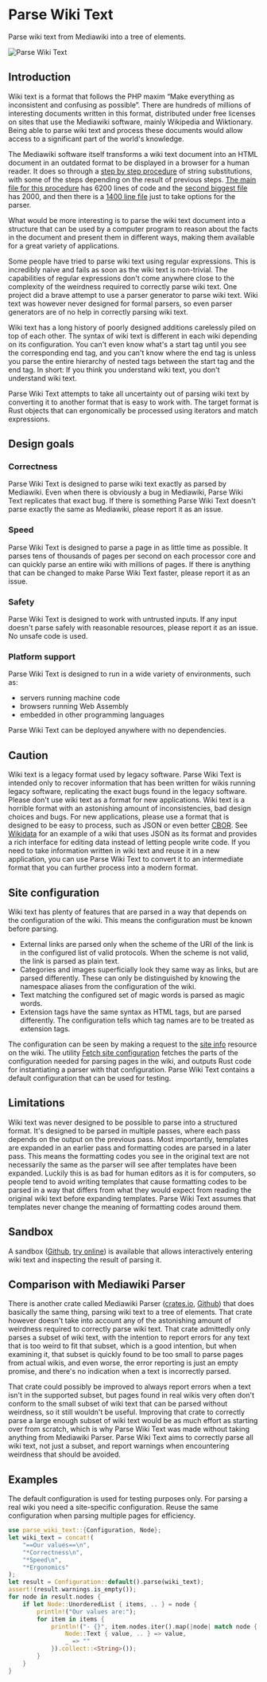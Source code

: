 <!--
Copyright 2018 Fredrik Portström <https://portstrom.com>
This is free software distributed under the terms specified in
the file LICENSE at the top-level directory of this distribution.
-->

# Parse Wiki Text

Parse wiki text from Mediawiki into a tree of elements.

![Parse Wiki Text](https://portstrom.com/parse_wiki_text.svg)

## Introduction

Wiki text is a format that follows the PHP maxim “Make everything as inconsistent and confusing as possible”. There are hundreds of millions of interesting documents written in this format, distributed under free licenses on sites that use the Mediawiki software, mainly Wikipedia and Wiktionary. Being able to parse wiki text and process these documents would allow access to a significant part of the world's knowledge.

The Mediawiki software itself transforms a wiki text document into an HTML document in an outdated format to be displayed in a browser for a human reader. It does so through a [step by step procedure](https://www.mediawiki.org/wiki/Manual:Parser.php) of string substitutions, with some of the steps depending on the result of previous steps. [The main file for this procedure](https://doc.wikimedia.org/mediawiki-core/master/php/Parser_8php_source.html) has 6200 lines of code and the [second biggest file](https://doc.wikimedia.org/mediawiki-core/master/php/Preprocessor__DOM_8php_source.html) has 2000, and then there is a [1400 line file](https://doc.wikimedia.org/mediawiki-core/master/php/ParserOptions_8php_source.html) just to take options for the parser.

What would be more interesting is to parse the wiki text document into a structure that can be used by a computer program to reason about the facts in the document and present them in different ways, making them available for a great variety of applications.

Some people have tried to parse wiki text using regular expressions. This is incredibly naive and fails as soon as the wiki text is non-trivial. The capabilities of regular expressions don't come anywhere close to the complexity of the weirdness required to correctly parse wiki text. One project did a brave attempt to use a parser generator to parse wiki text. Wiki text was however never designed for formal parsers, so even parser generators are of no help in correctly parsing wiki text.

Wiki text has a long history of poorly designed additions carelessly piled on top of each other. The syntax of wiki text is different in each wiki depending on its configuration. You can't even know what's a start tag until you see the corresponding end tag, and you can't know where the end tag is unless you parse the entire hierarchy of nested tags between the start tag and the end tag. In short: If you think you understand wiki text, you don't understand wiki text.

Parse Wiki Text attempts to take all uncertainty out of parsing wiki text by converting it to another format that is easy to work with. The target format is Rust objects that can ergonomically be processed using iterators and match expressions.

## Design goals

### Correctness

Parse Wiki Text is designed to parse wiki text exactly as parsed by Mediawiki. Even when there is obviously a bug in Mediawiki, Parse Wiki Text replicates that exact bug. If there is something Parse Wiki Text doesn't parse exactly the same as Mediawiki, please report it as an issue.

### Speed

Parse Wiki Text is designed to parse a page in as little time as possible. It parses tens of thousands of pages per second on each processor core and can quickly parse an entire wiki with millions of pages. If there is anything that can be changed to make Parse Wiki Text faster, please report it as an issue.

### Safety

Parse Wiki Text is designed to work with untrusted inputs. If any input doesn't parse safely with reasonable resources, please report it as an issue. No unsafe code is used.

### Platform support

Parse Wiki Text is designed to run in a wide variety of environments, such as:

- servers running machine code
- browsers running Web Assembly
- embedded in other programming languages

Parse Wiki Text can be deployed anywhere with no dependencies.

## Caution

Wiki text is a legacy format used by legacy software. Parse Wiki Text is intended only to recover information that has been written for wikis running legacy software, replicating the exact bugs found in the legacy software. Please don't use wiki text as a format for new applications. Wiki text is a horrible format with an astonishing amount of inconsistencies, bad design choices and bugs. For new applications, please use a format that is designed to be easy to process, such as JSON or even better [CBOR](http://cbor.io). See [Wikidata](https://www.wikidata.org/wiki/Wikidata:Main_Page) for an example of a wiki that uses JSON as its format and provides a rich interface for editing data instead of letting people write code. If you need to take information written in wiki text and reuse it in a new application, you can use Parse Wiki Text to convert it to an intermediate format that you can further process into a modern format.

## Site configuration

Wiki text has plenty of features that are parsed in a way that depends on the configuration of the wiki. This means the configuration must be known before parsing.

- External links are parsed only when the scheme of the URI of the link is in the configured list of valid protocols. When the scheme is not valid, the link is parsed as plain text.
- Categories and images superficially look they same way as links, but are parsed differently. These can only be distinguished by knowing the namespace aliases from the configuration of the wiki.
- Text matching the configured set of magic words is parsed as magic words.
- Extension tags have the same syntax as HTML tags, but are parsed differently. The configuration tells which tag names are to be treated as extension tags.

The configuration can be seen by making a request to the [site info](https://www.mediawiki.org/wiki/API:Siteinfo) resource on the wiki. The utility [Fetch site configuration](https://github.com/portstrom/fetch_mediawiki_configuration) fetches the parts of the configuration needed for parsing pages in the wiki, and outputs Rust code for instantiating a parser with that configuration. Parse Wiki Text contains a default configuration that can be used for testing.

## Limitations

Wiki text was never designed to be possible to parse into a structured format. It's designed to be parsed in multiple passes, where each pass depends on the output on the previous pass. Most importantly, templates are expanded in an earlier pass and formatting codes are parsed in a later pass. This means the formatting codes you see in the original text are not necessarily the same as the parser will see after templates have been expanded. Luckily this is as bad for human editors as it is for computers, so people tend to avoid writing templates that cause formatting codes to be parsed in a way that differs from what they would expect from reading the original wiki text before expanding templates. Parse Wiki Text assumes that templates never change the meaning of formatting codes around them.

## Sandbox

A sandbox ([Github](https://github.com/portstrom/parse_wiki_text_sandbox), [try online](https://portstrom.com/parse_wiki_text_sandbox/)) is available that allows interactively entering wiki text and inspecting the result of parsing it.

## Comparison with Mediawiki Parser

There is another crate called Mediawiki Parser ([crates.io](https://crates.io/crates/mediawiki_parser), [Github](https://github.com/vroland/mediawiki-parser)) that does basically the same thing, parsing wiki text to a tree of elements. That crate however doesn't take into account any of the astonishing amount of weirdness required to correctly parse wiki text. That crate admittedly only parses a subset of wiki text, with the intention to report errors for any text that is too weird to fit that subset, which is a good intention, but when examining it, that subset is quickly found to be too small to parse pages from actual wikis, and even worse, the error reporting is just an empty promise, and there's no indication when a text is incorrectly parsed.

That crate could possibly be improved to always report errors when a text isn't in the supported subset, but pages found in real wikis very often don't conform to the small subset of wiki text that can be parsed without weirdness, so it still wouldn't be useful. Improving that crate to correctly parse a large enough subset of wiki text would be as much effort as starting over from scratch, which is why Parse Wiki Text was made without taking anything from Mediawiki Parser. Parse Wiki Text aims to correctly parse all wiki text, not just a subset, and report warnings when encountering weirdness that should be avoided.

## Examples

The default configuration is used for testing purposes only.
For parsing a real wiki you need a site-specific configuration.
Reuse the same configuration when parsing multiple pages for efficiency.

```rust
use parse_wiki_text::{Configuration, Node};
let wiki_text = concat!(
    "==Our values==\n",
    "*Correctness\n",
    "*Speed\n",
    "*Ergonomics"
);
let result = Configuration::default().parse(wiki_text);
assert!(result.warnings.is_empty());
for node in result.nodes {
    if let Node::UnorderedList { items, .. } = node {
        println!("Our values are:");
        for item in items {
            println!("- {}", item.nodes.iter().map(|node| match node {
                Node::Text { value, .. } => value,
                _ => ""
            }).collect::<String>());
        }
    }
}
```
